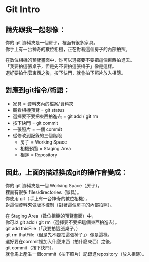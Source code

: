 # Git Intro

## **請先跟我一起想像：**

你的 git 資料夾是一個房子，裡面有很多家具。  
你手上有一台神奇的數位相機，正在對著這個房子的內部拍照。

在數位相機的預覽畫面中，你可以選擇要不要把這個東西拍進去。  
「我要拍這張桌子，但是先不要拍這張椅子」像是這樣。  
選好要拍什麼東西之後，按下快門，就會拍下照片放入相簿。

## **對應到git指令/術語：**

* 家具 = 資料夾內的檔案/資料夾
* 觀看相機預覽 = git status
* 選擇要不要把東西拍進去 = git add / git rm
* 按下快門 = git commit
* 一張照片 = 一個 commit
* 從修改到記錄的三個階段
  * 房子 = Working Space
  * 相機預覽 = Staging Area
  * 相簿 = Repository

## **因此，上面的描述換成git的操作會變成：**

你的 git 資料夾是一個 Working Space（房子），  
裡面有很多 files/directories（家具）。  
你使用 git（手上有一台神奇的數位相機），  
對這個資料夾做版本控制（對著這個房子的內部拍照）。

在 Staging Area（數位相機的預覽畫面）中，  
你可以 git add / git rm（選擇要不要把這個東西拍進去）。  
git add thisFile（「我要拍這張桌子，）  
git rm thatFile（但是先不要拍這張椅子」）像是這樣。  
選好要在commit裡加入什麼東西（拍什麼東西）之後，  
git commit（按下快門），  
就會馬上產生一個commit（拍下照片）記錄進repository（放入相簿）。

